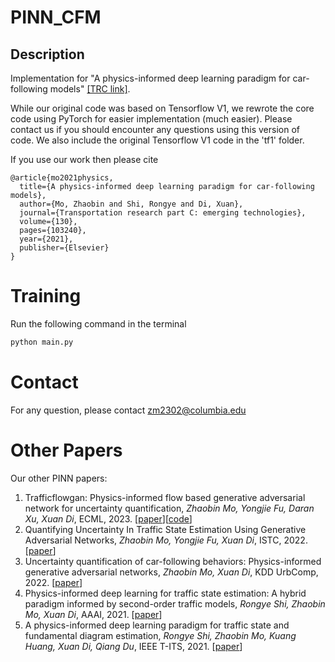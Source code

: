 # PINN_CFM

## Description
Implementation for "A physics-informed deep learning paradigm for car-following models" [[TRC link]](https://www.sciencedirect.com/science/article/pii/S0968090X21002539).

While our original code was based on Tensorflow V1, we rewrote the core code using PyTorch for easier implementation (much easier). Please contact us if you should encounter any questions using this version of code. We also include the original Tensorflow V1 code in the 'tf1' folder.

If you use our work then please cite
```
@article{mo2021physics,
  title={A physics-informed deep learning paradigm for car-following models},
  author={Mo, Zhaobin and Shi, Rongye and Di, Xuan},
  journal={Transportation research part C: emerging technologies},
  volume={130},
  pages={103240},
  year={2021},
  publisher={Elsevier}
}
```






# Training
Run the following command in the terminal
```python
python main.py
```

# Contact

For any question, please contact zm2302@columbia.edu

# Other Papers
Our other PINN papers:
1. Trafficflowgan: Physics-informed flow based generative adversarial network for uncertainty quantification, *Zhaobin Mo, Yongjie Fu, Daran Xu, Xuan Di*, ECML, 2023. [[paper](https://link.springer.com/chapter/10.1007/978-3-031-26409-2_20)][[code](https://github.com/ZhaobinMo/TrafficFlowGAN)]
2. Quantifying Uncertainty In Traffic State Estimation Using Generative Adversarial Networks, *Zhaobin Mo, Yongjie Fu, Xuan Di*, ISTC, 2022. [[paper](https://ieeexplore.ieee.org/document/9921791)]
3. Uncertainty quantification of car-following behaviors: Physics-informed generative adversarial networks, *Zhaobin Mo, Xuan Di*, KDD UrbComp, 2022. [[paper](http://urban-computing.com/urbcomp2022/file/UrbComp2022_paper_3574.pdf)]
4. Physics-informed deep learning for traffic state estimation: A hybrid paradigm informed by second-order traffic models, *Rongye Shi, Zhaobin Mo, Xuan Di*, AAAI, 2021. [[paper](https://ojs.aaai.org/index.php/AAAI/article/view/16132)]
5. A physics-informed deep learning paradigm for traffic state and fundamental diagram estimation, *Rongye Shi, Zhaobin Mo, Kuang Huang, Xuan Di, Qiang Du*, IEEE T-ITS, 2021. [[paper](https://ieeexplore.ieee.org/stamp/stamp.jsp?arnumber=9531557)]

